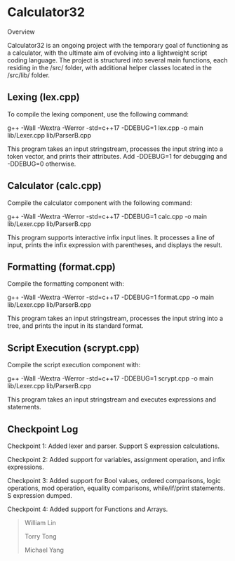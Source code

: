 # Calculator32
Overview

Calculator32 is an ongoing project with the temporary goal of functioning as a calculator, with the ultimate aim of evolving into a lightweight script coding language. The project is structured into several main functions, each residing in the /src/ folder, with additional helper classes located in the /src/lib/ folder.

## Lexing (lex.cpp)

To compile the lexing component, use the following command:

g++ -Wall -Wextra -Werror -std=c++17 -DDEBUG=1 lex.cpp -o main lib/Lexer.cpp lib/ParserB.cpp

This program takes an input stringstream, processes the input string into a token vector, and prints their attributes. Add -DDEBUG=1 for debugging and -DDEBUG=0 otherwise.

## Calculator (calc.cpp)

Compile the calculator component with the following command:

g++ -Wall -Wextra -Werror -std=c++17 -DDEBUG=1 calc.cpp -o main lib/Lexer.cpp lib/ParserB.cpp

This program supports interactive infix input lines. It processes a line of input, prints the infix expression with parentheses, and displays the result.

## Formatting (format.cpp)

Compile the formatting component with:

g++ -Wall -Wextra -Werror -std=c++17 -DDEBUG=1 format.cpp -o main lib/Lexer.cpp lib/ParserB.cpp

This program takes an input stringstream, processes the input string into a tree, and prints the input in its standard format.

## Script Execution (scrypt.cpp)

Compile the script execution component with:

g++ -Wall -Wextra -Werror -std=c++17 -DDEBUG=1 scrypt.cpp -o main lib/Lexer.cpp lib/ParserB.cpp

This program takes an input stringstream and executes expressions and statements.



## Checkpoint Log
Checkpoint 1: Added lexer and parser. Support S expression calculations.

Checkpoint 2: Added support for variables, assignment operation, and infix expressions.

Checkpoint 3: Added support for Bool values, ordered comparisons, logic operations, mod operation, equality comparisons, while/if/print statements. S expression dumped.

Checkpoint 4: Added support for Functions and Arrays.


> William Lin
> 
> 
> Torry Tong
> 
> 
> Michael Yang
